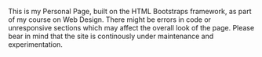 This is my Personal Page, built on the HTML Bootstraps framework, as part of my course on Web Design. There might be errors in code or unresponsive sections which may affect the overall look of the page. Please bear in mind that the site is continously under maintenance and experimentation.
